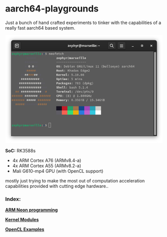 # aarch64-playgrounds
Just a bunch of hand crafted experiments to tinker with the
capabilities of a really fast aarch64 based system.

![neofetch!](/images/neofetch.png "neofetch")

**SoC:** RK3588s
* 4x ARM Cortex A76 (ARMv8.4-a)
* 4x ARM Cortex A55 (ARMv8.2-a)
* Mali G610-mp4 GPU (with OpenCL support)

mostly just trying to make the most out of computation acceleration
capabilities provided with cutting edge hardware..

### Index:
[**ARM Neon programming**](arm_neon/fp16/README.md)

[**Kernel Modules**](kernel-mods/README.md)

[**OpenCL Examples**](opencl/template/README.md)